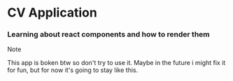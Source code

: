 # CV Application
### Learning about react components and how to render them
> [!NOTE]  
> This app is boken btw so don't try to use it. Maybe in the future i might fix it for fun, but for now it's going to stay like this.

